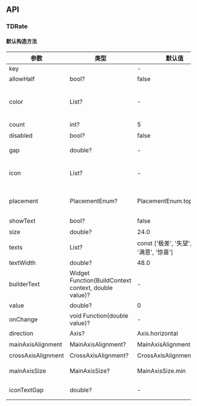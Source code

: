 ## API
### TDRate
#### 默认构造方法

| 参数 | 类型 | 默认值 | 说明 |
| --- | --- | --- | --- |
| key |  | - |  |
| allowHalf | bool? | false | 是否允许半选 |
| color | List<Color>? | - | 评分图标的颜色，示例：[选中颜色] / [选中颜色，未选中颜色]，默认：[TDTheme.of(context).warningColor5, TDTheme.of(context).grayColor4] |
| count | int? | 5 | 评分的数量 |
| disabled | bool? | false | 是否禁用评分 |
| gap | double? | - | 评分图标的间距，默认：TDTheme.of(context).spacer8 |
| icon | List<IconData>? | - | 自定义评分图标，[选中和未选中图标] / [选中图标，未选中图标]，默认：[TDIcons.star_filled] |
| placement | PlacementEnum? | PlacementEnum.top | 选择评分弹框的位置，值为[PlacementEnum.none]表示不显示评分弹框。 |
| showText | bool? | false | 是否显示对应的辅助文字 |
| size | double? | 24.0 | 评分图标的大小 |
| texts | List<String>? | const ['极差', '失望', '一般', '满意', '惊喜'] | 评分等级对应的辅助文字， |
| textWidth | double? | 48.0 | 评分等级对应的辅助文字宽度 |
| builderText | Widget Function(BuildContext context, double value)? | - | 评分等级对应的辅助文字自定义构建，优先级高于[texts] |
| value | double? | 0 | 选择评分的值 |
| onChange | void Function(double value)? | - | 评分数改变时触发 |
| direction | Axis? | Axis.horizontal | 评分图标与辅助文字的布局方向 |
| mainAxisAlignment | MainAxisAlignment? | MainAxisAlignment.start | 评分图标与辅助文字的主轴对齐方式 |
| crossAxisAlignment | CrossAxisAlignment? | CrossAxisAlignment.center | 评分图标与辅助文字的交叉轴对齐方式 |
| mainAxisSize | MainAxisSize? | MainAxisSize.min | 评分图标与辅助文字主轴方向上如何占用空间 |
| iconTextGap | double? | - | 评分图标与辅助文字的间距，默认：[TDTheme.of(context).spacer16] |
